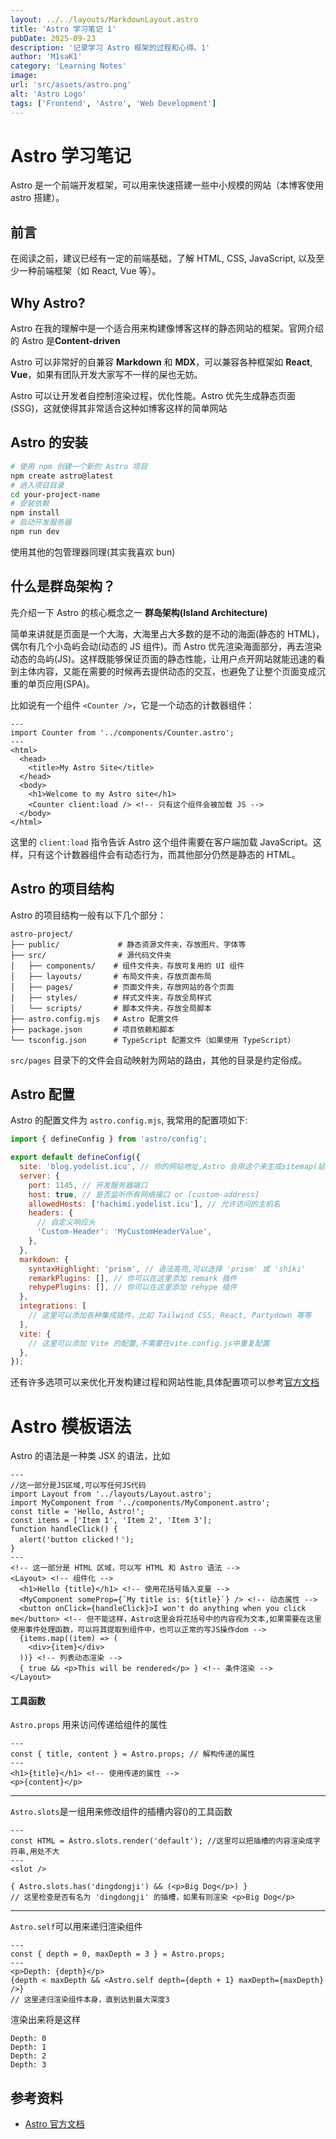 ```yaml
---
layout: ../../layouts/MarkdownLayout.astro
title: 'Astro 学习笔记 1'
pubDate: 2025-09-23
description: '记录学习 Astro 框架的过程和心得。1'
author: 'M1saK1'
category: 'Learning Notes'
image:
url: 'src/assets/astro.png'
alt: 'Astro Logo'
tags: ['Frontend', 'Astro', 'Web Development']
---
```


# Astro 学习笔记

Astro 是一个前端开发框架，可以用来快速搭建一些中小规模的网站（本博客使用 astro 搭建）。

## 前言

在阅读之前，建议已经有一定的前端基础，了解 HTML, CSS, JavaScript, 以及至少一种前端框架（如 React, Vue 等）。

## Why Astro?

Astro 在我的理解中是一个适合用来构建像博客这样的静态网站的框架。官网介绍的 Astro 是**Content-driven**

Astro 可以非常好的自兼容 **Markdown** 和 **MDX**，可以兼容各种框架如 **React**, **Vue**，如果有团队开发大家写不一样的屎也无妨。

Astro 可以让开发者自控制渲染过程，优化性能。Astro 优先生成静态页面(SSG)，这就使得其非常适合这种如博客这样的简单网站

## Astro 的安装

```bash
# 使用 npm 创建一个新的 Astro 项目
npm create astro@latest
# 进入项目目录
cd your-project-name
# 安装依赖
npm install
# 启动开发服务器
npm run dev
```

使用其他的包管理器同理(其实我喜欢 bun)

## 什么是群岛架构？

先介绍一下 Astro 的核心概念之一 **群岛架构(Island Architecture)**

简单来讲就是页面是一个大海，大海里占大多数的是不动的海面(静态的 HTML)，偶尔有几个小岛屿会动(动态的 JS 组件)。而 Astro 优先渲染海面部分，再去渲染动态的岛屿(JS)。这样既能够保证页面的静态性能，让用户点开网站就能迅速的看到主体内容，又能在需要的时候再去提供动态的交互，也避免了让整个页面变成沉重的单页应用(SPA)。

比如说有一个组件 `<Counter />`，它是一个动态的计数器组件：

```astro
---
import Counter from '../components/Counter.astro';
---
<html>
  <head>
    <title>My Astro Site</title>
  </head>
  <body>
    <h1>Welcome to my Astro site</h1>
    <Counter client:load /> <!-- 只有这个组件会被加载 JS -->
  </body>
</html>
```

这里的 `client:load` 指令告诉 Astro 这个组件需要在客户端加载 JavaScript。这样，只有这个计数器组件会有动态行为，而其他部分仍然是静态的 HTML。

## Astro 的项目结构

Astro 的项目结构一般有以下几个部分：

```
astro-project/
├── public/             # 静态资源文件夹，存放图片、字体等
├── src/                # 源代码文件夹
│   ├── components/    # 组件文件夹，存放可复用的 UI 组件
│   ├── layouts/       # 布局文件夹，存放页面布局
│   ├── pages/         # 页面文件夹，存放网站的各个页面
│   ├── styles/        # 样式文件夹，存放全局样式
│   └── scripts/       # 脚本文件夹，存放全局脚本
├── astro.config.mjs   # Astro 配置文件
├── package.json       # 项目依赖和脚本
└── tsconfig.json      # TypeScript 配置文件（如果使用 TypeScript）
```

`src/pages` 目录下的文件会自动映射为网站的路由，其他的目录是约定俗成。

## Astro 配置

Astro 的配置文件为 `astro.config.mjs`, 我常用的配置项如下:

```js
import { defineConfig } from 'astro/config';

export default defineConfig({
  site: 'blog.yodelist.icu', // 你的网站地址,Astro 会用这个来生成sitemap(站点地图,可以帮助搜索引擎更好地索引你的网站)
  server: {
    port: 1145, // 开发服务器端口
    host: true, // 是否监听所有网络接口 or [custom-address]
    allowedHosts: ['hachimi.yodelist.icu'], // 允许访问的主机名
    headers: {
      // 自定义响应头
      'Custom-Header': 'MyCustomHeaderValue',
    },
  },
  markdown: {
    syntaxHighlight: 'prism', // 语法高亮,可以选择 'prism' 或 'shiki'
    remarkPlugins: [], // 你可以在这里添加 remark 插件
    rehypePlugins: [], // 你可以在这里添加 rehype 插件
  },
  integrations: [
    // 这里可以添加各种集成插件，比如 Tailwind CSS, React, Partydown 等等
  ],
  vite: {
    // 这里可以添加 Vite 的配置,不需要在vite.config.js中重复配置
  },
});
```

还有许多选项可以来优化开发构建过程和网站性能,具体配置项可以参考[官方文档](https://docs.astro.build/zh-cn/reference/configuration-reference/)

# Astro 模板语法

Astro 的语法是一种类 JSX 的语法，比如

```astro
---
//这一部分是JS区域,可以写任何JS代码
import Layout from '../layouts/Layout.astro';
import MyComponent from '../components/MyComponent.astro';
const title = 'Hello, Astro!';
const items = ['Item 1', 'Item 2', 'Item 3'];
function handleClick() {
  alert('button clicked！');
}
---
<!-- 这一部分是 HTML 区域，可以写 HTML 和 Astro 语法 -->
<Layout> <!-- 组件化 -->
  <h1>Hello {title}</h1> <!-- 使用花括号插入变量 -->
  <MyComponent someProp={`My title is: ${title}`} /> <!-- 动态属性 -->
  <button onClick={handleClick}>I won't do anything when you click me</button> <!-- 但不能这样，Astro这里会将花括号中的内容视为文本,如果需要在这里使用事件处理函数，可以将其提取到组件中，也可以正常的写JS操作dom -->
  {items.map((item) => (
    <div>{item}</div>
  ))} <!-- 列表动态渲染 -->
  { true && <p>This will be rendered</p> } <!-- 条件渲染 -->
</Layout>
```

#### 工具函数

`Astro.props` 用来访问传递给组件的属性

```astro
---
const { title, content } = Astro.props; // 解构传递的属性
---
<h1>{title}</h1> <!-- 使用传递的属性 -->
<p>{content}</p>
```

---

`Astro.slots`是一组用来修改组件的插槽内容(<slot />)的工具函数

```astro
---
const HTML = Astro.slots.render('default'); //这里可以把插槽的内容渲染成字符串,用处不大
---
<slot />

{ Astro.slots.has('dingdongji') && (<p>Big Dog</p>) }
// 这里检查是否有名为 'dingdongji' 的插槽，如果有则渲染 <p>Big Dog</p>

```

---

`Astro.self`可以用来递归渲染组件

```astro
---
const { depth = 0, maxDepth = 3 } = Astro.props;
---
<p>Depth: {depth}</p>
{depth < maxDepth && <Astro.self depth={depth + 1} maxDepth={maxDepth} />}
// 这里递归渲染组件本身，直到达到最大深度3
```

渲染出来将是这样

```
Depth: 0
Depth: 1
Depth: 2
Depth: 3
```

## 参考资料

- [Astro 官方文档](https://docs.astro.build/zh/)

```

```
